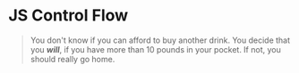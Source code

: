 # JS Control Flow

> You don't know if you can afford to buy another drink. You decide that you ***will***, if you have more than 10 pounds in your pocket. If not, you should really go home.
